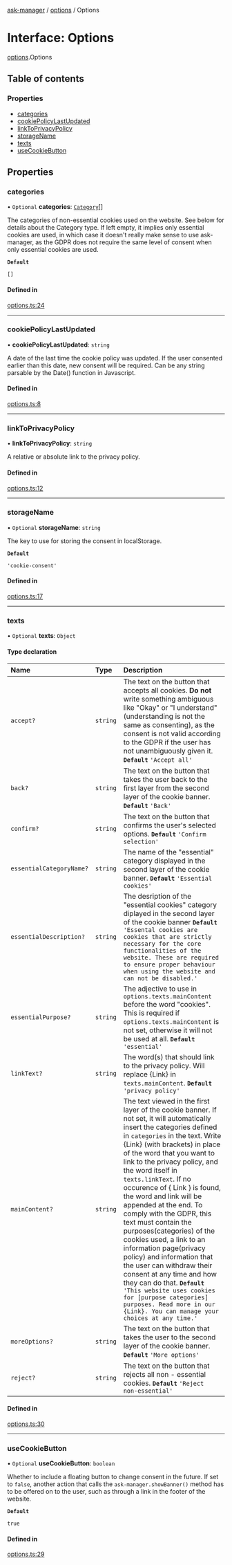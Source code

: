 [ask-manager](../README.md) / [options](../modules/options.md) / Options

# Interface: Options

[options](../modules/options.md).Options

## Table of contents

### Properties

- [categories](options.Options.md#categories)
- [cookiePolicyLastUpdated](options.Options.md#cookiepolicylastupdated)
- [linkToPrivacyPolicy](options.Options.md#linktoprivacypolicy)
- [storageName](options.Options.md#storagename)
- [texts](options.Options.md#texts)
- [useCookieButton](options.Options.md#usecookiebutton)

## Properties

### categories

• `Optional` **categories**: [`Category`](category.Category.md)[]

The categories of non-essential cookies used on the website.
See below for details about the Category type.
If left empty, it implies only essential cookies are used, in which case it doesn't really make sense to use ask-manager, as the GDPR does not require the same level of consent when only essential cookies are used.

**`Default`**

`[]`

#### Defined in

[options.ts:24](https://github.com/arvidsandin/ask-manager/blob/ed85c09/src/utils/options.ts#L24)

___

### cookiePolicyLastUpdated

• **cookiePolicyLastUpdated**: `string`

A date of the last time the cookie policy was updated.
If the user consented earlier than this date, new consent will be required.
Can be any string parsable by the Date() function in Javascript.

#### Defined in

[options.ts:8](https://github.com/arvidsandin/ask-manager/blob/ed85c09/src/utils/options.ts#L8)

___

### linkToPrivacyPolicy

• **linkToPrivacyPolicy**: `string`

A relative or absolute link to the privacy policy.

#### Defined in

[options.ts:12](https://github.com/arvidsandin/ask-manager/blob/ed85c09/src/utils/options.ts#L12)

___

### storageName

• `Optional` **storageName**: `string`

The key to use for storing the consent in localStorage.

**`Default`**

`'cookie-consent'`

#### Defined in

[options.ts:17](https://github.com/arvidsandin/ask-manager/blob/ed85c09/src/utils/options.ts#L17)

___

### texts

• `Optional` **texts**: `Object`

#### Type declaration

| Name | Type | Description |
| :------ | :------ | :------ |
| `accept?` | `string` | The text on the button that accepts all cookies. **Do not** write something ambiguous like "Okay" or "I understand"(understanding is not the same as consenting), as the consent is not valid according to the GDPR if the user has not unambiguously given it. **`Default`** `'Accept all'` |
| `back?` | `string` | The text on the button that takes the user back to the first layer from the second layer of the cookie banner. **`Default`** `'Back'` |
| `confirm?` | `string` | The text on the button that confirms the user's selected options. **`Default`** `'Confirm selection'` |
| `essentialCategoryName?` | `string` | The name of the "essential" category displayed in the second layer of the cookie banner. **`Default`** `'Essential cookies'` |
| `essentialDescription?` | `string` | The desription of the "essential cookies" category diplayed in the second layer of the cookie banner **`Default`** `'Essental cookies are cookies that are strictly necessary for the core functionalities of the website. These are required to ensure proper behaviour when using the website and can not be disabled.'` |
| `essentialPurpose?` | `string` | The adjective to use in `options.texts.mainContent` before the word "cookies". This is required if `options.texts.mainContent` is not set, otherwise it will not be used at all. **`Default`** `'essential'` |
| `linkText?` | `string` | The word(s) that should link to the privacy policy. Will replace {Link} in `texts.mainContent`. **`Default`** `'privacy policy'` |
| `mainContent?` | `string` | The text viewed in the first layer of the cookie banner. If not set, it will automatically insert the categories defined in `categories` in the text. Write {Link} (with brackets) in place of the word that you want to link to the privacy policy, and the word itself in `texts.linkText`. If no occurence of { Link } is found, the word and link will be appended at the end. To comply with the GDPR, this text must contain the purposes(categories) of the cookies used, a link to an information page(privacy policy) and information that the user can withdraw their consent at any time and how they can do that. **`Default`** `'This website uses cookies for [purpose categories] purposes. Read more in our {Link}. You can manage your choices at any time.'` |
| `moreOptions?` | `string` | The text on the button that takes the user to the second layer of the cookie banner. **`Default`** `'More options'` |
| `reject?` | `string` | The text on the button that rejects all non - essential cookies. **`Default`** `'Reject non-essential'` |

#### Defined in

[options.ts:30](https://github.com/arvidsandin/ask-manager/blob/ed85c09/src/utils/options.ts#L30)

___

### useCookieButton

• `Optional` **useCookieButton**: `boolean`

Whether to include a floating button to change consent in the future. If set to `false`, another action that calls the `ask-manager.showBanner()` method has to be offered on to the user, such as through a link in the footer of the website.

**`Default`**

`true`

#### Defined in

[options.ts:29](https://github.com/arvidsandin/ask-manager/blob/ed85c09/src/utils/options.ts#L29)
